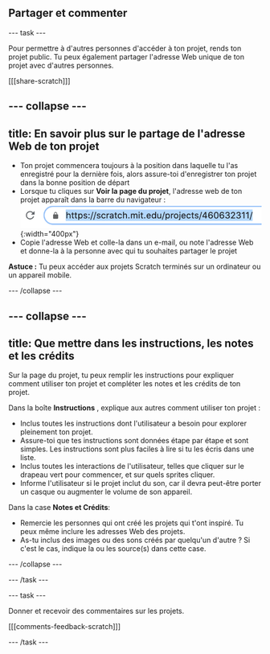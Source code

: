 ## Partager et commenter

--- task ---

Pour permettre à d'autres personnes d'accéder à ton projet, rends ton projet public. Tu peux également partager l'adresse Web unique de ton projet avec d'autres personnes.

[[[share-scratch]]]

--- collapse ---
---
title: En savoir plus sur le partage de l'adresse Web de ton projet
---

+ Ton projet commencera toujours à la position dans laquelle tu l'as enregistré pour la dernière fois, alors assure-toi d'enregistrer ton projet dans la bonne position de départ
+ Lorsque tu cliques sur **Voir la page du projet**, l'adresse web de ton projet apparaît dans la barre du navigateur : ![A web address.](images/from-me-webaddress.png){:width="400px"}
+ Copie l'adresse Web et colle-la dans un e-mail, ou note l'adresse Web et donne-la à la personne avec qui tu souhaites partager le projet

**Astuce :** Tu peux accéder aux projets Scratch terminés sur un ordinateur ou un appareil mobile.

--- /collapse ---

--- collapse ---
---
title: Que mettre dans les instructions, les notes et les crédits
---

Sur la page du projet, tu peux remplir les instructions pour expliquer comment utiliser ton projet et compléter les notes et les crédits de ton projet.

Dans la boîte **Instructions** , explique aux autres comment utiliser ton projet :
+ Inclus toutes les instructions dont l'utilisateur a besoin pour explorer pleinement ton projet.
+ Assure-toi que tes instructions sont données étape par étape et sont simples. Les instructions sont plus faciles à lire si tu les écris dans une liste.
+ Inclus toutes les interactions de l'utilisateur, telles que cliquer sur le drapeau vert pour commencer, et sur quels sprites cliquer.
+ Informe l'utilisateur si le projet inclut du son, car il devra peut-être porter un casque ou augmenter le volume de son appareil.

Dans la case **Notes et Crédits**:
+ Remercie les personnes qui ont créé les projets qui t'ont inspiré. Tu peux même inclure les adresses Web des projets.
+ As-tu inclus des images ou des sons créés par quelqu'un d'autre ? Si c'est le cas, indique la ou les source(s) dans cette case.

--- /collapse ---

--- /task ---

--- task ---

Donner et recevoir des commentaires sur les projets.

[[[comments-feedback-scratch]]]

--- /task ---


